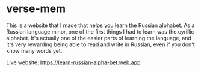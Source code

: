 # verse-mem
This is a website that I made that helps you learn the Russian alphabet. As a Russian language minor, one of the first things I had to learn was the cyrillic alphabet. It's actually one of the easier parts of learning the language, and it's very rewarding being able to read and write in Russian, even if you don't know many words yet.

Live website: https://learn-russian-alpha-bet.web.app
